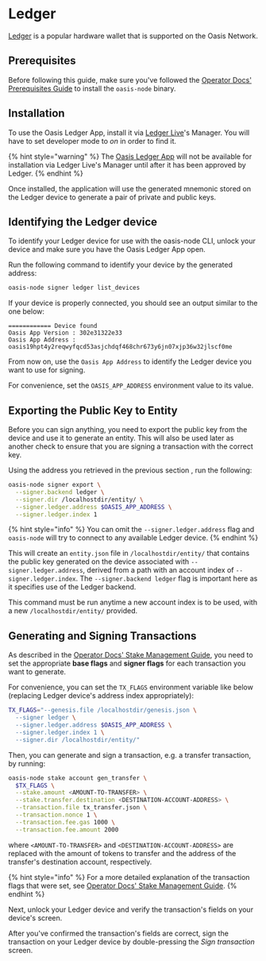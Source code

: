 # Ledger

[Ledger](https://www.ledger.com/) is a popular hardware wallet that is supported on the Oasis Network.

## Prerequisites

Before following this guide, make sure you've followed the [Operator Docs' Prerequisites Guide](../operator-docs/prerequisites-guide.md#installing-using-oasis-node) to install the `oasis-node` binary.

## Installation

To use the Oasis Ledger App, install it via [Ledger Live](https://www.ledger.com/ledger-live/)'s Manager. You will have to set developer mode to _on_ in order to find it.

{% hint style="warning" %}
The [Oasis Ledger App](https://github.com/Zondax/ledger-oasis) will not be available for installation via Ledger Live's Manager until after it has been approved by Ledger.
{% endhint %}

Once installed, the application will use the generated mnemonic stored on the Ledger device to generate a pair of private and public keys.

## Identifying the Ledger device

To identify your Ledger device for use with the oasis-node CLI, unlock your device and make sure you have the Oasis Ledger App open.

Run the following command to identify your device by the generated address:

```bash
oasis-node signer ledger list_devices
```

If your device is properly connected, you should see an output similar to the one below:

```text
============ Device found
Oasis App Version : 302e31322e33
Oasis App Address : oasis19hpt4y2reqwyfqcd53asjchdqf468chr673y6jn07xjp36w32jlscf0me
```

From now on, use the `Oasis App Address` to identify the Ledger device you want to use for signing.

For convenience, set the `OASIS_APP_ADDRESS` environment value to its value.

## Exporting the Public Key to Entity

Before you can sign anything, you need to export the public key from the device and use it to generate an entity. This will also be used later as another check to ensure that you are signing a transaction with the correct key.

Using the address you retrieved in the previous section , run the following:

```bash
oasis-node signer export \
  --signer.backend ledger \
  --signer.dir /localhostdir/entity/ \
  --signer.ledger.address $OASIS_APP_ADDRESS \
  --signer.ledger.index 1
```

{% hint style="info" %}
You can omit the `--signer.ledger.address` flag and `oasis-node` will try to connect to any available Ledger device.
{% endhint %}

This will create an `entity.json` file in `/localhostdir/entity/` that contains the public key generated on the device associated with `--signer.ledger.address`, derived from a path with an account index of `--signer.ledger.index`. The `--signer.backend ledger` flag is important here as it specifies use of the Ledger backend.

This command must be run anytime a new account index is to be used, with a new `/localhostdir/entity/` provided.

## Generating and Signing Transactions

As described in the [Operator Docs' Stake Management Guide](../operator-docs/stake-management.md#generating-and-submitting-transactions), you need to set the appropriate **base flags** and **signer flags** for each transaction you want to generate.

For convenience, you can set the `TX_FLAGS` environment variable like below \(replacing Ledger device's address index appropriately\):

```bash
TX_FLAGS="--genesis.file /localhostdir/genesis.json \
  --signer ledger \
  --signer.ledger.address $OASIS_APP_ADDRESS \
  --signer.ledger.index 1 \
  --signer.dir /localhostdir/entity/"
```

Then, you can generate and sign a transaction, e.g. a transfer transaction, by running:

```bash
oasis-node stake account gen_transfer \
  $TX_FLAGS \
  --stake.amount <AMOUNT-TO-TRANSFER> \
  --stake.transfer.destination <DESTINATION-ACCOUNT-ADDRESS> \
  --transaction.file tx_transfer.json \
  --transaction.nonce 1 \
  --transaction.fee.gas 1000 \
  --transaction.fee.amount 2000
```

where `<AMOUNT-TO-TRANSFER>` and `<DESTINATION-ACCOUNT-ADDRESS>` are replaced with the amount of tokens to transfer and the address of the transfer's destination account, respectively.

{% hint style="info" %}
For a more detailed explanation of the transaction flags that were set, see [Operator Docs' Stake Management Guide](../operator-docs/stake-management.md#common-transaction-flags).
{% endhint %}

Next, unlock your Ledger device and verify the transaction's fields on your device's screen.

After you've confirmed the transaction's fields are correct, sign the transaction on your Ledger device by double-pressing the _Sign transaction_ screen.

